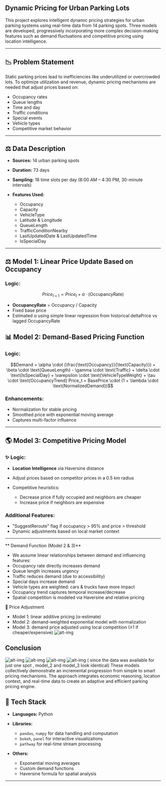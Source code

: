 ## Dynamic Pricing for Urban Parking Lots

This project explores intelligent dynamic pricing strategies for urban parking systems using real-time data from 14 parking spots. Three models are developed, progressively incorporating more complex decision-making features such as demand fluctuations and competitive pricing using location intelligence.

---

## 📉 Problem Statement

Static parking prices lead to inefficiencies like underutilized or overcrowded lots. To optimize utilization and revenue, dynamic pricing mechanisms are needed that adjust prices based on:

* Occupancy rates
* Queue lengths
* Time and day
* Traffic conditions
* Special events
* Vehicle types
* Competitive market behavior

---

## ⚖️ Data Description

* **Sources:** 14 urban parking spots
* **Duration:** 73 days
* **Sampling:** 18 time slots per day (8:00 AM – 4:30 PM, 30-minute intervals)
* **Features Used:**

  * Occupancy
  * Capacity
  * VehicleType
  * Latitude & Longitude
  * QueueLength
  * TrafficConditionNearby
  * LastUpdatedDate & LastUpdatedTime
  * IsSpecialDay

---

## ⚖ Model 1: Linear Price Update Based on Occupancy

### Logic:

```math
Price_{t+1} = Price_t + \alpha \cdot (\text{OccupancyRate})
```

* **OccupancyRate** = Occupancy / Capacity
* Fixed base price
* Estimated α using simple linear regression from historical deltaPrice vs lagged OccupancyRate

## 📊 Model 2: Demand-Based Pricing Function

### Logic:

```math
Demand = \alpha \cdot (\frac{\text{Occupancy}}{\text{Capacity}}) + \beta \cdot \text{QueueLength} - \gamma \cdot \text{Traffic} + \delta \cdot \text{IsSpecialDay} + \varepsilon \cdot \text{VehicleTypeWeight} + \tau \cdot \text{OccupancyTrend}
Price_t = BasePrice \cdot (1 + \lambda \cdot \text{NormalizedDemand})
```

### Enhancements:

* Normalization for stable pricing
* Smoothed price with exponential moving average
* Captures multi-factor influence

---

## 🌎 Model 3: Competitive Pricing Model

### ✨ Logic:

* **Location Intelligence** via Haversine distance
* Adjust prices based on competitor prices in a 0.5 km radius
* Competitive heuristics:

  * Decrease price if fully occupied and neighbors are cheaper
  * Increase price if neighbors are expensive

### Additional Features:

* "SuggestReroute" flag if occupancy > 95% and price > threshold
* Dynamic adjustments based on local market context

---
** Demand Function (Model 2 & 3)**
* We assume linear relationships between demand and influencing features:
* Occupancy rate directly increases demand
* Queue length increases urgency
* Traffic reduces demand (due to accessibility)
* Special days increase demand
* Vehicle types are weighted: cars & trucks have more impact
* Occupancy trend captures temporal increase/decrease
* Spatial competition is modeled via Haversine and relative pricing

🔹 Price Adjustment
* Model 1: linear additive pricing (α-estimate)
* Model 2: demand-weighted exponential model with normalization
* Model 3: demand price adjusted using local competition (±1 if cheaper/expensive)
![alt-img](Architecture.png)
## Conclusion
![alt-img](md-1_trial.png)
![alt-img](md-2_trial.png)
![alt-img](model_2.png)
![alt-img](model_3.png)
( since the data was available for just one spot , model_2 and model_3 look identical)
These models collectively demonstrate an incremental progression from simple to smart pricing mechanisms. The approach integrates economic reasoning, location context, and real-time data to create an adaptive and efficient parking pricing engine.
## 🚀 Tech Stack

* **Languages:** Python
* **Libraries:**

  * `pandas`, `numpy` for data handling and computation
  * `bokeh`, `panel` for interactive visualizations
  * `pathway` for real-time stream processing
* **Others:**

  * Exponential moving averages
  * Custom demand functions
  * Haversine formula for spatial analysis

---
